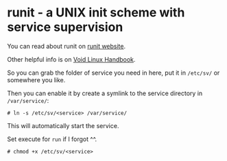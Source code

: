# runit - a UNIX init scheme with service supervision

You can read about runit on [runit website](http://smarden.org/runit).

Other helpful info is on [Void Linux Handbook](https://docs.voidlinux.org/config/services/index.html).

So you can grab the folder of service you need in here, put it in `/etc/sv/` or somewhere you like.

Then you can enable it by create a symlink to the service directory in `/var/service/`:

`# ln -s /etc/sv/<service> /var/service/`

This will automatically start the service.

Set execute for `run` if I forgot ^^.

`# chmod +x /etc/sv/<service>`
